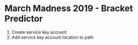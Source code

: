 # March Madness 2019 - Bracket Predictor

1) Create service key account
2) Add service key account location to path